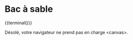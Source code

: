 # Bac à sable

{{terminal()}}

<canvas width="500" height="300">
  Désolé, votre navigateur ne prend pas en charge &lt;canvas&gt;.
</canvas>
<!-- <script>
var canvas = document.querySelector('canvas');
var ctx = canvas.getContext('2d');
ctx.fillStyle = 'white';
ctx.fillRect(10, 10, 300, 300);
ctx.beginPath()
ctx.moveTo(10, 10)
ctx.lineTo(310, 310)
ctx.stroke()
</script> -->